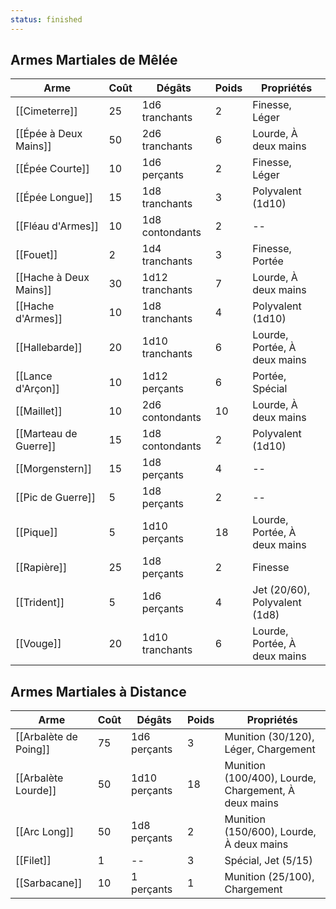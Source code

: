 ```yaml
---
status: finished
---
```

## Armes Martiales de Mêlée

| Arme                   | Coût | Dégâts          | Poids | Propriétés                    |
| ---------------------- | ---- | --------------- | ----- | ----------------------------- |
| [[Cimeterre]]          | 25   | 1d6 tranchants  | 2     | Finesse, Léger                |
| [[Épée à Deux Mains]]  | 50   | 2d6 tranchants  | 6     | Lourde, À deux mains          |
| [[Épée Courte]]        | 10   | 1d6 perçants    | 2     | Finesse, Léger                |
| [[Épée Longue]]        | 15   | 1d8 tranchants  | 3     | Polyvalent (1d10)             |
| [[Fléau d'Armes]]      | 10   | 1d8 contondants | 2     | --                            |
| [[Fouet]]              | 2    | 1d4 tranchants  | 3     | Finesse, Portée               |
| [[Hache à Deux Mains]] | 30   | 1d12 tranchants | 7     | Lourde, À deux mains          |
| [[Hache d'Armes]]      | 10   | 1d8 tranchants  | 4     | Polyvalent (1d10)             |
| [[Hallebarde]]         | 20   | 1d10 tranchants | 6     | Lourde, Portée, À deux mains  |
| [[Lance d'Arçon]]      | 10   | 1d12 perçants   | 6     | Portée, Spécial               |
| [[Maillet]]            | 10   | 2d6 contondants | 10    | Lourde, À deux mains          |
| [[Marteau de Guerre]]  | 15   | 1d8 contondants | 2     | Polyvalent (1d10)             |
| [[Morgenstern]]        | 15   | 1d8 perçants    | 4     | --                            |
| [[Pic de Guerre]]      | 5    | 1d8 perçants    | 2     | --                            |
| [[Pique]]              | 5    | 1d10 perçants   | 18    | Lourde, Portée, À deux mains  |
| [[Rapière]]            | 25   | 1d8 perçants    | 2     | Finesse                       |
| [[Trident]]            | 5    | 1d6 perçants    | 4     | Jet (20/60), Polyvalent (1d8) |
| [[Vouge]]              | 20   | 1d10 tranchants | 6     | Lourde, Portée, À deux mains  |


## Armes Martiales à Distance

| Arme                  | Coût | Dégâts        | Poids | Propriétés                                           |
| --------------------- | ---- | ------------- | ----- | ---------------------------------------------------- |
| [[Arbalète de Poing]] | 75   | 1d6 perçants  | 3     | Munition (30/120), Léger, Chargement                 |
| [[Arbalète Lourde]]   | 50   | 1d10 perçants | 18    | Munition (100/400), Lourde, Chargement, À deux mains |
| [[Arc Long]]          | 50   | 1d8 perçants  | 2     | Munition (150/600), Lourde, À deux mains             |
| [[Filet]]             | 1    | --            | 3     | Spécial, Jet (5/15)                                  |
| [[Sarbacane]]         | 10   | 1 perçants    | 1     | Munition (25/100), Chargement                        |


